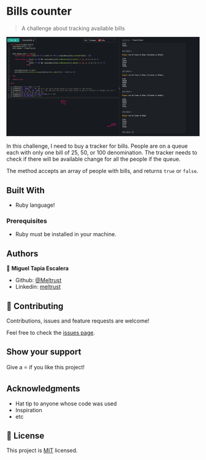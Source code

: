 # Bills counter

> A challenge about tracking available bills

![SCREENSHOT](/img/sc.jpg)

In this challenge, I need to buy a tracker for bills.  People are on a queue each with only one bill of 25, 50, or 100 denomination. The tracker needs to check if there will be available change for all the people if the queue.

The method accepts an array of people with bills, and returns `true` or `false`.



## Built With

- Ruby language!


### Prerequisites

- Ruby must be installed in your machine.


## Authors

👤 **Miguel Tapia Escalera**

- Github: [@Meltrust](https://github.com/Meltrust)
- Linkedin: [meltrust](https://www.linkedin.com/in/meltrust/)

## 🤝 Contributing

Contributions, issues and feature requests are welcome!

Feel free to check the [issues page](issues/).

## Show your support

Give a ⭐️ if you like this project!

## Acknowledgments

- Hat tip to anyone whose code was used
- Inspiration
- etc

## 📝 License

This project is [MIT](lic.url) licensed.
